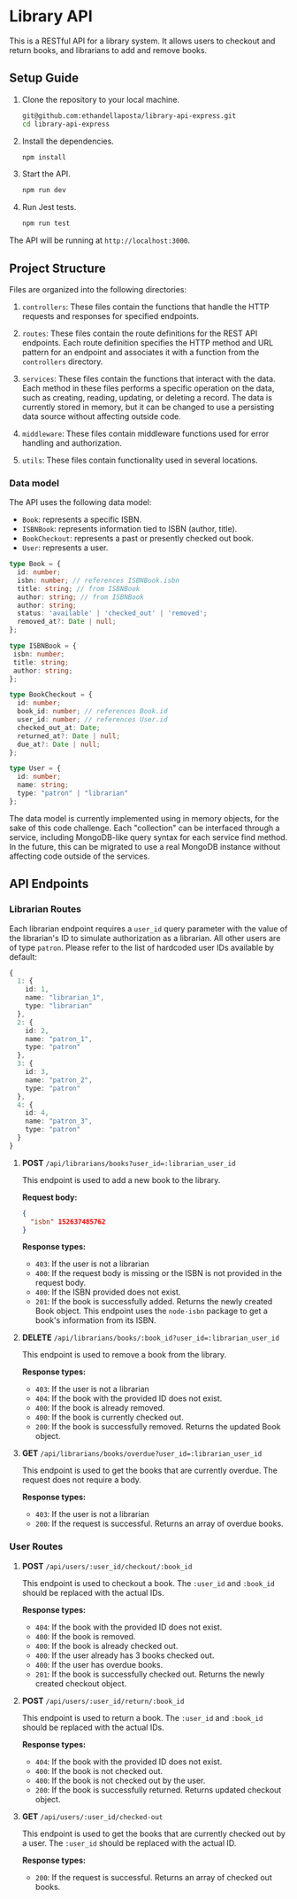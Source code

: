 # Library API

This is a RESTful API for a library system. It allows users to checkout and return books, and librarians to add and remove books.

## Setup Guide

1. Clone the repository to your local machine.
   ```bash
   git@github.com:ethandellaposta/library-api-express.git
   cd library-api-express
   ```

2. Install the dependencies.
   ```bash
   npm install
   ```

3. Start the API.
   ```bash
   npm run dev
   ```

4. Run Jest tests.
   ```bash
   npm run test
   ```

The API will be running at `http://localhost:3000`.

## Project Structure

Files are organized into the following directories:

1. `controllers`: These files contain the functions that handle the HTTP requests and responses for specified endpoints.

2. `routes`: These files contain the route definitions for the REST API endpoints. Each route definition specifies the HTTP method and URL pattern for an endpoint and associates it with a function from the `controllers` directory.

3. `services`: These files contain the functions that interact with the data. Each method in these files performs a specific operation on the data, such as creating, reading, updating, or deleting a record. The data is currently stored in memory, but it can be changed to use a persisting data source without affecting outside code.

4. `middleware`: These files contain middleware functions used for error handling and authorization.

5. `utils`: These files contain functionality used in several locations.

### Data model

The API uses the following data model:

- `Book`: represents a specific ISBN.
- `ISBNBook`: represents information tied to ISBN (author, title).
- `BookCheckout`: represents a past or presently checked out book.
- `User`: represents a user.

```typescript
type Book = {
  id: number;
  isbn: number; // references ISBNBook.isbn
  title: string; // from ISBNBook
  author: string; // from ISBNBook
  author: string;
  status: 'available' | 'checked_out' | 'removed';
  removed_at?: Date | null;
};

type ISBNBook = {
 isbn: number;
 title: string;
 author: string;
};

type BookCheckout = {
  id: number;
  book_id: number; // references Book.id
  user_id: number; // references User.id
  checked_out_at: Date;
  returned_at?: Date | null;
  due_at?: Date | null;
};

type User = {
  id: number;
  name: string;
  type: "patron" | "librarian"
};
```

The data model is currently implemented using in memory objects, for the sake of this code challenge. Each "collection" can be interfaced through a service, including MongoDB-like query syntax for each service find method. In the future, this can be migrated to use a real MongoDB instance without affecting code outside of the services.

## API Endpoints

### Librarian Routes

Each librarian endpoint requires a `user_id` query parameter with the value of the librarian's ID to simulate authorization as a librarian. All other users are of type `patron`. Please refer to the list of hardcoded user IDs available by default:

```typescript
{
  1: {
    id: 1,
    name: "librarian_1",
    type: "librarian"
  },
  2: {
    id: 2,
    name: "patron_1",
    type: "patron"
  },
  3: {
    id: 3,
    name: "patron_2",
    type: "patron"
  },
  4: {
    id: 4,
    name: "patron_3",
    type: "patron"
  }
}
```

1. **POST** `/api/librarians/books?user_id=:librarian_user_id`
   
   This endpoint is used to add a new book to the library.

   **Request body:**
   ```json
   {
     "isbn" 152637485762
   }
   ```
   
   **Response types:**
   - `403`: If the user is not a librarian
   - `400`: If the request body is missing or the ISBN is not provided in the request body.
   - `400`: If the ISBN provided does not exist.
   - `201`: If the book is successfully added. Returns the newly created Book object. This endpoint uses the `node-isbn` package to get a book's information from its ISBN.

2. **DELETE** `/api/librarians/books/:book_id?user_id=:librarian_user_id`
   
   This endpoint is used to remove a book from the library.

   **Response types:**
   - `403`: If the user is not a librarian
   - `404`: If the book with the provided ID does not exist.
   - `400`: If the book is already removed.
   - `400`: If the book is currently checked out.
   - `200`: If the book is successfully removed. Returns the updated Book object.

3. **GET** `/api/librarians/books/overdue?user_id=:librarian_user_id`
   
   This endpoint is used to get the books that are currently overdue. The request does not require a body.

   **Response types:**
   - `403`: If the user is not a librarian
   - `200`: If the request is successful. Returns an array of overdue books.

### User Routes

1. **POST** `/api/users/:user_id/checkout/:book_id`
   
   This endpoint is used to checkout a book. The `:user_id` and `:book_id` should be replaced with the actual IDs.

   **Response types:**
   - `404`: If the book with the provided ID does not exist.
   - `400`: If the book is removed.
   - `400`: If the book is already checked out.
   - `400`: If the user already has 3 books checked out.
   - `400`: If the user has overdue books.
   - `201`: If the book is successfully checked out. Returns the newly created checkout object.

2. **POST** `/api/users/:user_id/return/:book_id`
   
   This endpoint is used to return a book. The `:user_id` and `:book_id` should be replaced with the actual IDs.

   **Response types:**
   - `404`: If the book with the provided ID does not exist.
   - `400`: If the book is not checked out.
   - `400`: If the book is not checked out by the user.
   - `200`: If the book is successfully returned. Returns updated checkout object.

3. **GET** `/api/users/:user_id/checked-out`
   
   This endpoint is used to get the books that are currently checked out by a user. The `:user_id` should be replaced with the actual ID.

   **Response types:**
   - `200`: If the request is successful. Returns an array of checked out books.
